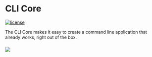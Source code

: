 <h1> CLI Core
</h1>

<p>
<a href="http://www.apache.org/licenses/LICENSE-2.0"><img src="https://img.shields.io/badge/license-Apache%20License%202.0-blue.svg?style=flat" alt="license" title=""></a>
</p>

<p>
The CLI Core makes it easy to create a command line application that already works, right out of the box.
</p>
<h3>
<img src="https://github.com/cuba-platform/cuba-cli/blob/master/img/cuba-cli-shell.gif" align="center">
</h3>
